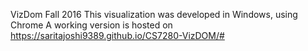VizDom Fall 2016
This visualization was developed in Windows, using Chrome
A working version is hosted on https://saritajoshi9389.github.io/CS7280-VizDOM/#